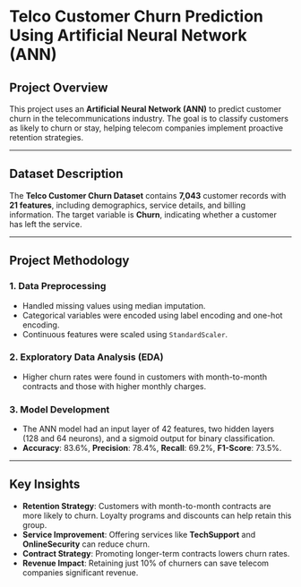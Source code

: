 # **Telco Customer Churn Prediction Using Artificial Neural Network (ANN)**

## **Project Overview**
This project uses an **Artificial Neural Network (ANN)** to predict customer churn in the telecommunications industry. The goal is to classify customers as likely to churn or stay, helping telecom companies implement proactive retention strategies.

---

## **Dataset Description**
The **Telco Customer Churn Dataset** contains **7,043** customer records with **21 features**, including demographics, service details, and billing information. The target variable is **Churn**, indicating whether a customer has left the service.

---

## **Project Methodology**

### 1. **Data Preprocessing**
   - Handled missing values using median imputation.
   - Categorical variables were encoded using label encoding and one-hot encoding.
   - Continuous features were scaled using `StandardScaler`.

### 2. **Exploratory Data Analysis (EDA)**
   - Higher churn rates were found in customers with month-to-month contracts and those with higher monthly charges.
   
### 3. **Model Development**
   - The ANN model had an input layer of 42 features, two hidden layers (128 and 64 neurons), and a sigmoid output for binary classification.
   - **Accuracy**: 83.6%, **Precision**: 78.4%, **Recall**: 69.2%, **F1-Score**: 73.5%.

---

## **Key Insights**

- **Retention Strategy**: Customers with month-to-month contracts are more likely to churn. Loyalty programs and discounts can help retain this group.
- **Service Improvement**: Offering services like **TechSupport** and **OnlineSecurity** can reduce churn.
- **Contract Strategy**: Promoting longer-term contracts lowers churn rates.
- **Revenue Impact**: Retaining just 10% of churners can save telecom companies significant revenue.

